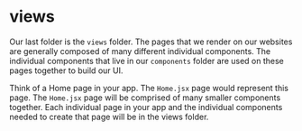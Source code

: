 # views

Our last folder is the `views` folder. The pages that we render on our websites are generally composed of many different individual components. The individual components that live in our `components` folder are used on these pages together to build our UI.

Think of a Home page in your app. The `Home.jsx` page would represent this page. The `Home.jsx` page will be comprised of many smaller components together. Each individual page in your app and the individual components needed to create that page will be in the views folder.
